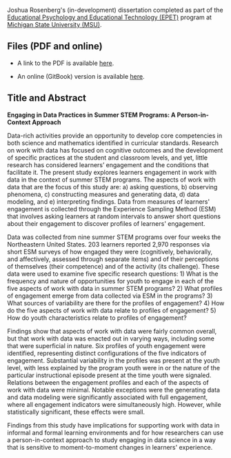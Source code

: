 Joshua Rosenberg's (in-development) dissertation completed as part of the [Educational Psychology and Educational Technology (EPET)](http://edutech.educ.msu.edu/programs/doctoral/) program at [Michigan State University (MSU)](https://msu.edu/).

## Files (PDF and online)

* A link to the PDF is available [here](https://github.com/jrosen48/dissertation/raw/master/docs/rosenberg-dissertation_mod.pdf).

* An online (GitBook) version is available [here](https://jrosen48.github.io/dissertation/).

## Title and Abstract

**Engaging in Data Practices in Summer STEM Programs: A Person-in-Context Approach**

Data-rich activities provide an opportunity to develop core competencies in both science and mathematics identified in curricular standards. Research on work with data has focused on cognitive outcomes and the development of specific practices at the student and classroom levels, and yet, little research has considered learners’ engagement and the conditions that facilitate it. The present study explores learners engagement in work with data in the context of summer STEM programs. The aspects of work with data that are the focus of this study are: a) asking questions, b) observing phenomena, c) constructing measures and generating data, d) data modeling, and e) interpreting findings. Data from measures of learners' engagement is collected through the Experience Sampling Method (ESM) that involves asking learners at random intervals to answer short questions about their engagement to discover profiles of learners' engagement.

Data was collected from nine summer STEM programs over four weeks the Northeastern United States. 203 learners reported 2,970 responses via short ESM surveys of how engaged they were (cognitively, behaviorally, and affectively, assessed through separate items) and of their perceptions of themselves (their competence) and of the activity (its challenge).  These data were used to examine five specific research questions: 1) What is the frequency and nature of opportunities for youth to engage in each of the five aspects of work with data in summer STEM programs? 2) What profiles of engagement emerge from data collected via ESM in the programs? 3) What sources of variability are there for the profiles of engagement? 4) How do the five aspects of work with data relate to profiles of engagement? 5) How do youth characteristics relate to profiles of engagement?

Findings show that aspects of work with data were fairly common overall, but that work with data was enacted out in varying ways, including some that were superficial in nature. Six profiles of youth engagement were identified, representing distinct configurations of the five indicators of engagement.  Substantial variability in the profiles was present at the youth level, with less explained by the program youth were in or the nature of the particular instructional episode present at the time youth were signaled. Relations between the engagement profiles and each of the aspects of work with data were minimal. Notable exceptions were the generating data and data modeling were significantly associated with full engagement, where all engagement indicators were simultaneously high. However, while statistically significant, these effects were small.

Findings from this study have implications for supporting work with data in informal and formal learning environments and for how researchers can use a person-in-context approach to study engaging in data science in a way that is sensitive to moment-to-moment changes in learners' experience.

